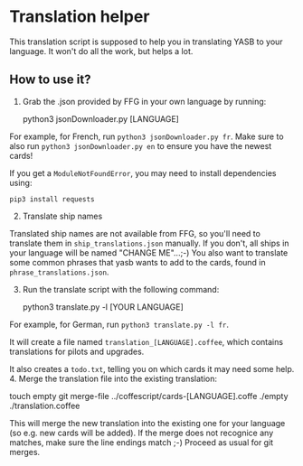 # Translation helper

This translation script is supposed to help you in translating YASB to your
language.
It won't do all the work, but helps a lot.

## How to use it?

1. Grab the .json provided by FFG in your own language by running:

   python3 jsonDownloader.py [LANGUAGE]

For example, for French, run `python3 jsonDownloader.py fr`.
Make sure to also run `python3 jsonDownloader.py en` to ensure you have the
newest cards!

If you get a `ModuleNotFoundError`, you may need to install dependencies using:

    pip3 install requests

2. Translate ship names

Translated ship names are not available from FFG, so you'll need to translate
them in `ship_translations.json` manually.
If you don't, all ships in your language will be named "CHANGE ME"...;-)
You also want to translate some common phrases that yasb wants to add to the
cards, found in `phrase_translations.json`.

3. Run the translate script with the following command:

   python3 translate.py -l [YOUR LANGUAGE]

For example, for German, run `python3 translate.py -l fr`.

It will create a file named `translation_[LANGUAGE].coffee`, which contains
translations for pilots and upgrades.

It also creates a `todo.txt`, telling you on which cards it may need some help. 
4. Merge the translation file into the existing translation:

   touch empty
   git merge-file ../coffescript/cards-[LANGUAGE].coffe ./empty ./translation.coffee

This will merge the new translation into the existing one for your language (so e.g. new cards will be added). If the merge does not recognice any matches, make sure the line endings match ;-)
Proceed as usual for git merges.